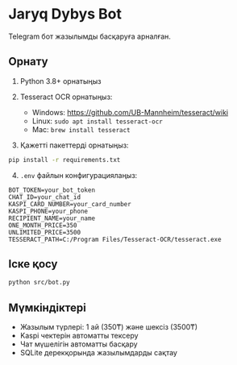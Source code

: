# Jaryq Dybys Bot

Telegram бот жазылымды басқаруға арналған.

## Орнату

1. Python 3.8+ орнатыңыз
2. Tesseract OCR орнатыңыз:
   - Windows: https://github.com/UB-Mannheim/tesseract/wiki
   - Linux: `sudo apt install tesseract-ocr`
   - Mac: `brew install tesseract`

3. Қажетті пакеттерді орнатыңыз:
```bash
pip install -r requirements.txt
```

4. `.env` файлын конфигурациялаңыз:
```
BOT_TOKEN=your_bot_token
CHAT_ID=your_chat_id
KASPI_CARD_NUMBER=your_card_number
KASPI_PHONE=your_phone
RECIPIENT_NAME=your_name
ONE_MONTH_PRICE=350
UNLIMITED_PRICE=3500
TESSERACT_PATH=C:/Program Files/Tesseract-OCR/tesseract.exe
```

## Іске қосу

```bash
python src/bot.py
```

## Мүмкіндіктері

- Жазылым түрлері: 1 ай (350₸) және шексіз (3500₸)
- Kaspi чектерін автоматты тексеру
- Чат мүшелігін автоматты басқару
- SQLite дерекқорында жазылымдарды сақтау 